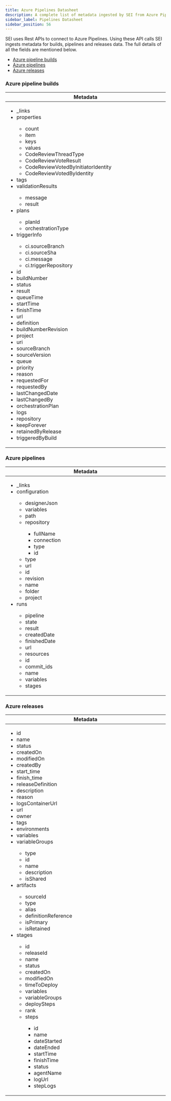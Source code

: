 ```yaml
---
title: Azure Pipelines Datasheet
description: A complete list of metadata ingested by SEI from Azure Pipelines
sidebar_label: Pipelines Datasheet
sidebar_position: 56
---
```


SEI uses Rest APIs to connect to Azure Pipelines. Using these API calls SEI ingests metadata for builds, pipelines and releases data.
The full details of all the fields are mentioned below.

- [Azure pipeline builds](#azure-pipeline-builds)
- [Azure pipelines](#azure-pipelines)
- [Azure releases](#azure-releases)

### Azure pipeline builds

<table>
  <thead>
    <tr>
      <th width="1000px">Metadata</th>
    </tr>
  </thead>
  <tbody>
    <tr>
      <td width="1000px">
        <ul>
          <li>_links</li>
          <li>properties</li>
            <ul>
                <li>count</li>
                <li>item</li>
                <li>keys</li>
                <li>values</li>
                <li>CodeReviewThreadType</li>
                <li>CodeReviewVoteResult</li>
                <li>CodeReviewVotedByInitiatorIdentity</li>
                <li>CodeReviewVotedByIdentity</li>
            </ul>
          <li>tags</li>
          <li>validationResults</li>
            <ul>
                <li>message</li>
                <li>result</li>
            </ul>
          <li>plans</li>
            <ul>
                <li>planId</li>
                <li>orchestrationType</li>
            </ul>
          <li>triggerInfo</li>
            <ul>
                <li>ci.sourceBranch</li>
                <li>ci.sourceSha</li>
                <li>ci.message</li>
                <li>ci.triggerRepository</li>
            </ul>
          <li>id</li>
          <li>buildNumber</li>
          <li>status</li>
          <li>result</li>
          <li>queueTime</li>
          <li>startTime</li>
          <li>finishTime</li>
          <li>url</li>
          <li>definition</li>
          <li>buildNumberRevision</li>
          <li>project</li>
          <li>uri</li>
          <li>sourceBranch</li>
          <li>sourceVersion</li>
          <li>queue</li>
          <li>priority</li>
          <li>reason</li>
          <li>requestedFor</li>
          <li>requestedBy</li>
          <li>lastChangedDate</li>
          <li>lastChangedBy</li>
          <li>orchestrationPlan</li>
          <li>logs</li>
          <li>repository</li>
          <li>keepForever</li>
          <li>retainedByRelease</li>
          <li>triggeredByBuild</li>
        </ul>
      </td>
    </tr>
  </tbody>
</table>

### Azure pipelines

<table>
  <thead>
    <tr>
      <th width="1000px">Metadata</th>
    </tr>
  </thead>
  <tbody>
    <tr>
      <td width="1000px">
        <ul>
          <li>_links</li>
          <li>configuration</li>
            <ul>
                <li>designerJson</li>
                <li>variables</li>
                <li>path</li>
                <li>repository</li>
                    <ul>
                        <li>fullName</li>
                        <li>connection</li>
                        <li>type</li>
                        <li>id</li>
                    </ul>
                <li>type</li>
                <li>url</li>
                <li>id</li>
                <li>revision</li>
                <li>name</li>
                <li>folder</li>
                <li>project</li>
            </ul>
          <li>runs</li>
            <ul>
                <li>pipeline</li>
                <li>state</li>
                <li>result</li>
                <li>createdDate</li>
                <li>finishedDate</li>
                <li>url</li>
                <li>resources</li>
                <li>id</li>
                <li>commit_ids</li>
                <li>name</li>
                <li>variables</li>
                <li>stages</li>
            </ul>
        </ul>
      </td>
    </tr>
  </tbody>
</table>

### Azure releases

<table>
  <thead>
    <tr>
      <th width="1000px">Metadata</th>
    </tr>
  </thead>
  <tbody>
    <tr>
      <td width="1000px">
        <ul>
          <li>id</li>
          <li>name</li>
          <li>status</li>
          <li>createdOn</li>
          <li>modifiedOn</li>
          <li>createdBy</li>
          <li>start_time</li>
          <li>finish_time</li>
          <li>releaseDefinition</li>
          <li>description</li>
          <li>reason</li>
          <li>logsContainerUrl</li>
          <li>url</li>
          <li>owner</li>
          <li>tags</li>
          <li>environments</li>
          <li>variables</li>
          <li>variableGroups</li>
            <ul>
                <li>type</li>
                <li>id</li>
                <li>name</li>
                <li>description</li>
                <li>isShared</li>
            </ul>
          <li>artifacts</li>
            <ul>
                <li>sourceId</li>
                <li>type</li>
                <li>alias</li>
                <li>definitionReference</li>
                <li>isPrimary</li>
                <li>isRetained</li>
            </ul>
          <li>stages</li>
            <ul>
                <li>id</li>
                <li>releaseId</li>
                <li>name</li>
                <li>status</li>
                <li>createdOn</li>
                <li>modifiedOn</li>
                <li>timeToDeploy</li>
                <li>variables</li>
                <li>variableGroups</li>
                <li>deploySteps</li>
                <li>rank</li>
                <li>steps</li>
                    <ul>
                        <li>id</li>
                        <li>name</li>
                        <li>dateStarted</li>
                        <li>dateEnded</li>
                        <li>startTime</li>
                        <li>finishTime</li>
                        <li>status</li>
                        <li>agentName</li>
                        <li>logUrl</li>
                        <li>stepLogs</li>
                    </ul>
            </ul>
        </ul>
      </td>
    </tr>
  </tbody>
</table>